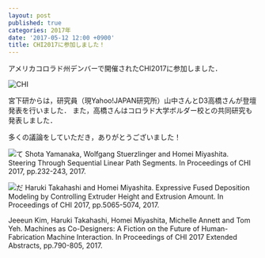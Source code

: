 ```yaml
---
layout: post
published: true
categories: 2017年
date: '2017-05-12 12:00 +0900'
title: CHI2017に参加しました！
---
```

アメリカコロラド州デンバーで開催されたCHI2017に参加しました．

![CHI](https://lh3.googleusercontent.com/pLhdh5ZgkTdnLlqNqD5eafKO7vjFRyRHG1AlysA3G0HD3XSz58jfdcb_qRpdtTzJAwy9UJFn36mz5YHG_uyQSoypH5HwWxHUxyo4Bj101gLODfyFp8F8Aq8LuyY__iLz3eUxLtjG1KwzJcoM4uc78wbyMSAod_jPW1YzuzFPS7UBdMCerMEXa0kfPxw6woP6Q21eLpYhogUZkSl0nbNZ-PukmYYlfQ5p7NdzoVHTjzoMG34HgtUJEWQuMzztdEa7Nv7l6KaoiSXq5wbERzrdHOEeJamHIT7vUTMPoWllQTS5JMgGzsQoKkITcJVZJLG3VLk6p057_cIUnbE-65O03wYeeBKwZUFEELxnSX3h6TEzlRMs2NB9X8GgplBTt6EHi_R0vkf_14wbRAV-0Jb2Xrlj9Kayp0sOajQisMNX3-K8r0hTBBixtHFt92G1FTcw9gMRLK83w-jF3XudaIgCwzGjkA27yZeeQH165FxX_EJylFQAj7YcQfRhezsDs1_EfJgRFH2Nwnl1PMWRDoGL5xE-dRDo3UEYEsWLWkir1Dyq8CD0_5RvhxTVgIZ8FeiFax5F0C5-uNB4nkyigsfKzFrQ6mdf-Fui6vcXyUOAu_P90cWFCdygSS-m3fzYwqjHAWcBKZXpaoV6-ZMMizsQ8_N_XyWoz6GSzrHzWHZr3P0=w1296-h865-no)

宮下研からは，研究員（現Yahoo!JAPAN研究所）山中さんとD3高橋さんが登壇発表を行いました．
また，高橋さんはコロラド大学ボルダー校との共同研究も発表しました．

多くの議論をしていただき，ありがとうございました！

![て](https://lh3.googleusercontent.com/jv3PIELwVwSaATpzo89nw_vKb8-jPFK6t4P-bJH6ZkZzz8h9B_XbaUVxIyRxuQvf42MoQan7UmbY48g8QhEG04MjXbmYXj4UVohPzUpbfHbUDcsHLfYrKbAG2nVf1nJflMMxLc5155At7o6i4F3Qcr_rPtztV7aPOu0cC16aS8wkGilC7hURxKyqiJaiWifii_MoCRZfq0rmd9aPHzxrVA0PrfQv22tFi8ZjQkFzFQqi7d6DVnWeJgv6e6nYuLcsc8P3msjtmiITeJEQjDHYI7cR7_nG2CTANx04VutKTmwkDrDhMJsxtnLMyG-LD26ZaftPT3YIA1jqxNE_jgIrSliNW9ztn1Om6bokG2ZEQQJUmOeuXZD1m5B8yTQxD4rt5LF39-atisrXAYVYM-XdcUIbR_bQfZroZWpIK-oySYw-1fhFeI2U7yL4yUuUd13st6oJ9o9HthWEgOlj59RwPeoqNnKIF84Vy5ZOxxCTOzBuvT0rZadMhCJnDwMVtIDZbD_H36ixa7gqlU7uuLFYeLMnDu88YWI8mccV8OjuQCH1IGJ-8Rj5VexvzBb8TgPslgSLD9nFxTG-fKE0AhdhBNGntRFF_DIlP_krovXsIT5xYdS9Kazg-pC0LOFpHvYd3sKLdquh20B1agFbW0rAN4rjUbQWLREhN9J2OKtVxw=w1199-h799-no)
Shota Yamanaka, Wolfgang Stuerzlinger and Homei Miyashita. Steering Through Sequential Linear Path Segments. In Proceedings of CHI 2017, pp.232-243, 2017.


![だ](https://lh3.googleusercontent.com/sv5k2AbJ2Lo8w1cqVquJETmx95_2NsvgD0ose2QwWaOQgM_IyqiBWu6yfAjAA097JPe_lu59XXIMlPJQDwxPg9HWGELJgSlhz1ROHTcrdJWqkslYk4I9eMwpEH5doMXh9MAN7b9SsJWWvDd6X8a7_ZMBDq8sRCA0rVdwBoHMh6jEX_QENxwcJCeOb2yeikJicIRYLOBD6kNKsSVzGh0hU6JkN5AGNG2TjKTF1EPG6o0DkOTdGSzNuZag5WJ8FJyRMdI-T5MuwmOmAWlH4VmJTB9crujNYY5FnSKHDXPovni-74c_RDJrLbRtfGJeI18o_YvG_wlwHG3K_pqCPdIPcnm4LfAldSfYa0jgGXftn5sElMSFL22yFMkUR9XjqvuMUd6shJ8erSKhQs9p_uKVvH0Mw4yuwjv132jtlGRUu0KTtxhcu4E8Td_uXW9lFbgCnYv_nZ2vI9i4stcRCLuc9PKr5esgj0EpVdg6NK9ye-mqfu0dqQh1vGdovbII0pVMV47u8QdT_mHLW_G0e6L3WZl27fbGrbiDA9wSXYfxI76Yjd5Y_vhgUk6yMqLV9B9mQP0RCqxkqBAgAhhb8QVThf-iloW6-NwX7kA57_y3KOLsqSJIOM0gtRMhDwJ2X-L2s-vinLxCfoDfSIgtBgl1OK0fV26P4Htyb0uWdXziRsI=w1199-h799-no)
Haruki Takahashi and Homei Miyashita. Expressive Fused Deposition Modeling by Controlling Extruder Height and Extrusion Amount. In Proceedings of CHI 2017, pp.5065-5074, 2017.


Jeeeun Kim, Haruki Takahashi, Homei Miyashita, Michelle Annett and Tom Yeh. Machines as Co-Designers: A Fiction on the Future of Human-Fabrication Machine Interaction. In Proceedings of CHI 2017 Extended Abstracts, pp.790-805, 2017.
